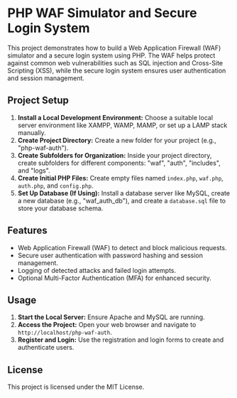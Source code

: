 # PHP WAF Simulator and Secure Login System

This project demonstrates how to build a Web Application Firewall (WAF) simulator and a secure login system using PHP. The WAF helps protect against common web vulnerabilities such as SQL injection and Cross-Site Scripting (XSS), while the secure login system ensures user authentication and session management.

## Project Setup

1. **Install a Local Development Environment:** Choose a suitable local server environment like XAMPP, WAMP, MAMP, or set up a LAMP stack manually.
2. **Create Project Directory:** Create a new folder for your project (e.g., "php-waf-auth").
3. **Create Subfolders for Organization:** Inside your project directory, create subfolders for different components: "waf", "auth", "includes", and "logs".
4. **Create Initial PHP Files:** Create empty files named `index.php`, `waf.php`, `auth.php`, and `config.php`.
5. **Set Up Database (If Using):** Install a database server like MySQL, create a new database (e.g., "waf_auth_db"), and create a `database.sql` file to store your database schema.

## Features

- Web Application Firewall (WAF) to detect and block malicious requests.
- Secure user authentication with password hashing and session management.
- Logging of detected attacks and failed login attempts.
- Optional Multi-Factor Authentication (MFA) for enhanced security.

## Usage

1. **Start the Local Server:** Ensure Apache and MySQL are running.
2. **Access the Project:** Open your web browser and navigate to `http://localhost/php-waf-auth`.
3. **Register and Login:** Use the registration and login forms to create and authenticate users.

## License

This project is licensed under the MIT License.
